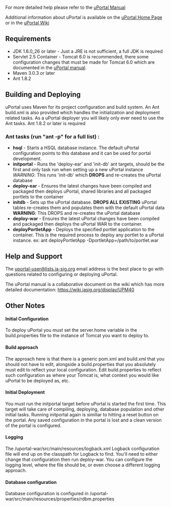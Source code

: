 For more detailed help please refer to the [uPortal Manual](https://wiki.jasig.org/display/UPM40/Home)

Additional information about uPortal is available on the [uPortal Home Page](http://www.jasig.org/uportal)
or in the [uPortal Wiki](https://wiki.jasig.org/display/UPC/Home)

## Requirements
* JDK 1.6.0_26 or later - Just a JRE is not sufficient, a full JDK is required
* Servlet 2.5 Container - Tomcat 6.0 is recommended, there some configuration changes that must be made for Tomcat 6.0 which are documented in the [uPortal manual](https://wiki.jasig.org/display/UPM40/Installing+Tomcat).
* Maven 3.0.3 or later
* Ant 1.8.2

## Building and Deploying
uPortal uses Maven for its project configuration and build system. An Ant
build.xml is also provided which handles the initialization and deployment
related tasks. As a uPortal deployer you will likely only ever need to use the
Ant tasks. Ant 1.8.2 or later is required

### Ant tasks (run "ant -p" for a full list) :

* **hsql** - Starts a HSQL database instance. The default uPortal configuration points
to this database and it can be used for portal development.
* **initportal** - Runs the 'deploy-ear' and 'init-db' ant targets, should be the first
and only task run when setting up a new uPortal instance *WARNING*: This runs 'init-db' which **DROPS** and re-creates the uPortal database
* **deploy-ear** - Ensures the latest changes have been compiled and packaged then
deploys uPortal, shared libraries and all packaged portlets to the container
* **initdb** - Sets up the uPortal database. **DROPS ALL EXISTING** uPortal tables 
re-creates them and populates them with the default uPortal data **WARNING**: This DROPS 
and re-creates the uPortal database
* **deploy-war** - Ensures the latest uPortal changes have been compiled and packaged 
then deploys the uPortal WAR to the container.
* **deployPortletApp** - Deploys the specified portlet application to the container. 
This is the required process to deploy any portlet to a uPortal instance.
        ex: ant deployPortletApp -DportletApp=/path/to/portlet.war


## Help and Support
The [uportal-user@lists.ja-sig.org](https://wiki.jasig.org/display/JSG/uportal-user)
email address is the best place to go with questions related to configuring or 
deploying uPortal.    

The uPortal manual is a collaborative document on the wiki which has more
detailed documentation: https://wiki.jasig.org/display/UPM40


## Other Notes

#### Initial Configuration
To deploy uPortal you must set the server.home variable in the
build.properties file to the instance of Tomcat you want to deploy to.


#### Build approach
The approach here is that there is a generic pom.xml and build.xml that you
should not have to edit, alongside a build.properties that you absolutely must
edit to reflect your local configuration. Edit build.properties to reflect such
configuration as where your Tomcat is, what context you would like uPortal to
be deployed as, etc.


#### Initial Deployment
You must run the initportal target before uPortal is started the first time.
This target will take care of compiling, deploying, database population and
other initial tasks. Running initportal again is similiar to hitting a reset
button on the portal. Any saved configuration in the portal is lost and a clean
version of the portal is configured.

#### Logging
The /uportal-war/src/main/resources/logback.xml Logback configuration
file will end up on the classpath for Logback to find. You'll
need to either change that configuration then run deploy-war. You can configure
the logging level, where the file should be, or even choose a different logging
approach.

#### Database configuration
Database configuration is configured in /uportal-war/src/main/resources/properties/rdbm.properties
